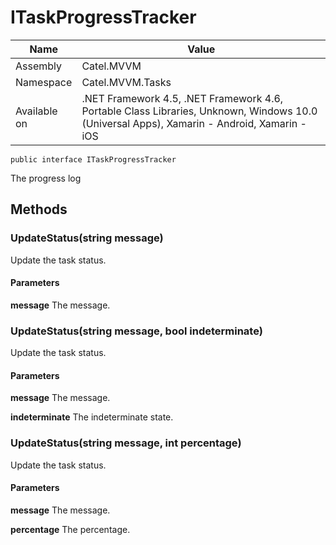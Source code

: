 

# ITaskProgressTracker

Name|Value
---|---
Assembly|Catel.MVVM
Namespace|Catel.MVVM.Tasks
Available on|.NET Framework 4.5, .NET Framework 4.6, Portable Class Libraries, Unknown, Windows 10.0 (Universal Apps), Xamarin - Android, Xamarin - iOS

```
public interface ITaskProgressTracker
```

The progress log



## Methods

### UpdateStatus(string message)

Update the task status.

#### Parameters

**message**
The message.



### UpdateStatus(string message, bool indeterminate)

Update the task status.

#### Parameters

**message**
The message.

**indeterminate**
The indeterminate state.



### UpdateStatus(string message, int percentage)

Update the task status.

#### Parameters

**message**
The message.

**percentage**
The percentage.



